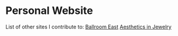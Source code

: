 # Personal Website

List of other sites I contribute to:
[Ballroom East](ballroomeast.com)
[Aesthetics in Jewelry](aestheticsinjewelry.com)
